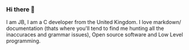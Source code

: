 ### Hi there 👋

I am JB, I am a C developer from the United Kingdom. I love markdown/ documentation (thats where you'll tend to find me hunting all the inaccuraces and grammar issues), Open source software and Low Level programming.

<!--
**jpigeon/jpigeon** is a ✨ _special_ ✨ repository because its `README.md` (this file) appears on your GitHub profile.

Here are some ideas to get you started:

- 🔭 I’m currently working on ...
- 🌱 I’m currently learning ...
- 👯 I’m looking to collaborate on ...
- 🤔 I’m looking for help with ...
- 💬 Ask me about ...
- 📫 How to reach me: ...
- 😄 Pronouns: ...
- ⚡ Fun fact: ...
-->
